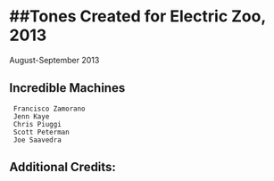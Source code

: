 #\#Tones Created for Electric Zoo, 2013
===================================
 August-September 2013

  Incredible Machines
  -----------------------

     Francisco Zamorano
     Jenn Kaye
     Chris Piuggi
     Scott Peterman
     Joe Saavedra
     
 
 
  Additional Credits:
  ---------------------- 

